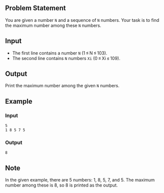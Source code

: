 
## Problem Statement

You are given a number `N` and a sequence of `N` numbers. Your task is to find the maximum number among these `N` numbers.

## Input

- The first line contains a number `N` (1 ≤ N ≤ 103).
- The second line contains `N` numbers `Xi` (0 ≤ Xi ≤ 109).

## Output

Print the maximum number among the given `N` numbers.

## Example

### Input

```
5
1 8 5 7 5
```

### Output

```
8
```

## Note

In the given example, there are 5 numbers: 1, 8, 5, 7, and 5. The maximum number among these is 8, so 8 is printed as the output.